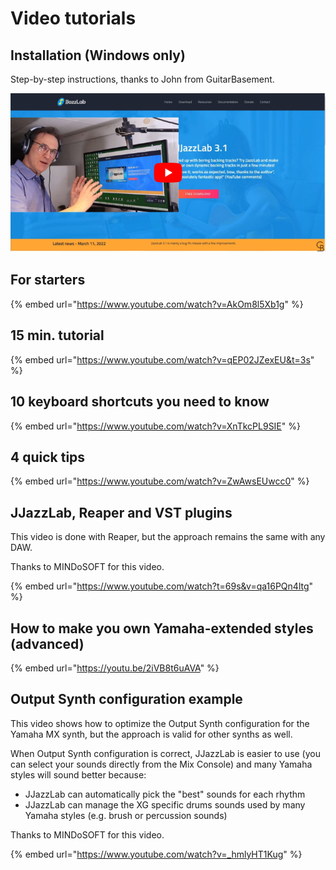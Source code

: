 # Video tutorials

## Installation (Windows only)

Step-by-step instructions, thanks to John from GuitarBasement.



[![](.gitbook/assets/InstallationVideoWinLarge.png)](https://www.youtube.com/watch?v=l5qeYEDgATs&t=35s)

## For starters

{% embed url="https://www.youtube.com/watch?v=AkOm8l5Xb1g" %}

&#x20;

## 15 min. tutorial

{% embed url="https://www.youtube.com/watch?v=qEP02JZexEU&t=3s" %}

## 10 keyboard shortcuts you need to know

{% embed url="https://www.youtube.com/watch?v=XnTkcPL9SIE" %}

## 4 quick tips

{% embed url="https://www.youtube.com/watch?v=ZwAwsEUwcc0" %}

## JJazzLab, Reaper and VST plugins

This video is done with Reaper, but the approach remains the same with any DAW.

Thanks to MINDoSOFT for this video.

{% embed url="https://www.youtube.com/watch?t=69s&v=qa16PQn4ltg" %}

## How to make you own Yamaha-extended styles (advanced)

{% embed url="https://youtu.be/2iVB8t6uAVA" %}

## Output Synth configuration example

This video shows how to optimize the Output Synth configuration for the Yamaha MX synth, but the approach is valid for other synths as well.

When Output Synth configuration is correct, JJazzLab is easier to use (you can select your sounds directly from the Mix Console) and many Yamaha styles will sound better because:

* JJazzLab can automatically pick the "best" sounds for each rhythm
* JJazzLab can manage the XG specific drums sounds used by many Yamaha styles (e.g. brush or percussion sounds)

Thanks to MINDoSOFT for this video.

{% embed url="https://www.youtube.com/watch?v=_hmlyHT1Kug" %}
